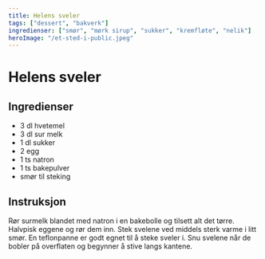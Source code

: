 ```yaml
---
title: Helens sveler
tags: ["dessert", "bakverk"]
ingredienser: ["smør", "mørk sirup", "sukker", "kremfløte", "nelik"]
heroImage: "/et-sted-i-public.jpeg"
---
```


# Helens sveler

## Ingredienser

- 3 dl hvetemel
- 3 dl sur melk
- 1 dl sukker
- 2 egg
- 1 ts natron
- 1 ts bakepulver
- smør til steking

## Instruksjon

Rør surmelk blandet med natron i en bakebolle og tilsett alt det tørre. Halvpisk eggene og rør dem inn. Stek svelene ved middels sterk varme i litt smør. En teflonpanne er godt egnet til å steke sveler i. Snu svelene når de bobler på overflaten og begynner å stive langs kantene.
